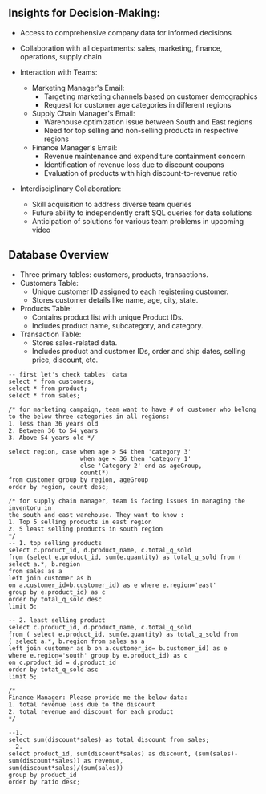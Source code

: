 ## Insights for Decision-Making:
  - Access to comprehensive company data for informed decisions
  - Collaboration with all departments: sales, marketing, finance, operations, supply chain
- Interaction with Teams:
    - Marketing Manager's Email:
        - Targeting marketing channels based on customer demographics
        - Request for customer age categories in different regions
    - Supply Chain Manager's Email:
        - Warehouse optimization issue between South and East regions
        - Need for top selling and non-selling products in respective regions
    - Finance Manager's Email:
        - Revenue maintenance and expenditure containment concern
        - Identification of revenue loss due to discount coupons
        - Evaluation of products with high discount-to-revenue ratio

- Interdisciplinary Collaboration:
    - Skill acquisition to address diverse team queries
    - Future ability to independently craft SQL queries for data solutions
    - Anticipation of solutions for various team problems in upcoming video

## Database Overview
  - Three primary tables: customers, products, transactions.
- Customers Table: 
  - Unique customer ID assigned to each registering customer.
  - Stores customer details like name, age, city, state.
- Products Table: 
  - Contains product list with unique Product IDs.
  - Includes product name, subcategory, and category.
- Transaction Table: 
  - Stores sales-related data.
  - Includes product and customer IDs, order and ship dates, selling price, discount, etc.


```
-- first let's check tables' data
select * from customers;
select * from product;
select * from sales;

/* for marketing campaign, team want to have # of customer who belong to the below three categories in all regions:
1. less than 36 years old
2. Between 36 to 54 years
3. Above 54 years old */

select region, case when age > 54 then 'category 3'
                    when age < 36 then 'category 1'
                    else 'Category 2' end as ageGroup,
                    count(*)
from customer group by region, ageGroup
order by region, count desc;

/* for supply chain manager, team is facing issues in managing the inventoru in
the south and east warehouse. They want to know :
1. Top 5 selling products in east region
2. 5 least selling products in south region
*/
-- 1. top selling products
select c.product_id, d.product_name, c.total_q_sold
from (select e.product_id, sum(e.quantity) as total_q_sold from (
select a.*, b.region
from sales as a
left join customer as b
on a.customer_id=b.customer_id) as e where e.region='east'
group by e.product_id) as c
order by total_q_sold desc
limit 5;

-- 2. least selling product
select c.product_id, d.product_name, c.total_q_sold
from ( select e.product_id, sum(e.quantity) as total_q_sold from
( select a.*, b.region from sales as a
left join customer as b on a.customer_id= b.customer_id) as e
where e.region='south' group by e.product_id) as c
on c.product_id = d.product_id
order by totat_q_sold asc
limit 5;

/*
Finance Manager: Please provide me the below data:
1. total revenue loss due to the discount
2. total revenue and discount for each product
*/

--1.
select sum(discount*sales) as total_discount from sales;
--2.
select product_id, sum(discount*sales) as discount, (sum(sales)-sum(discount*sales)) as revenue,
sum(discount*sales)/(sum(sales))
group by product_id
order by ratio desc;
```
